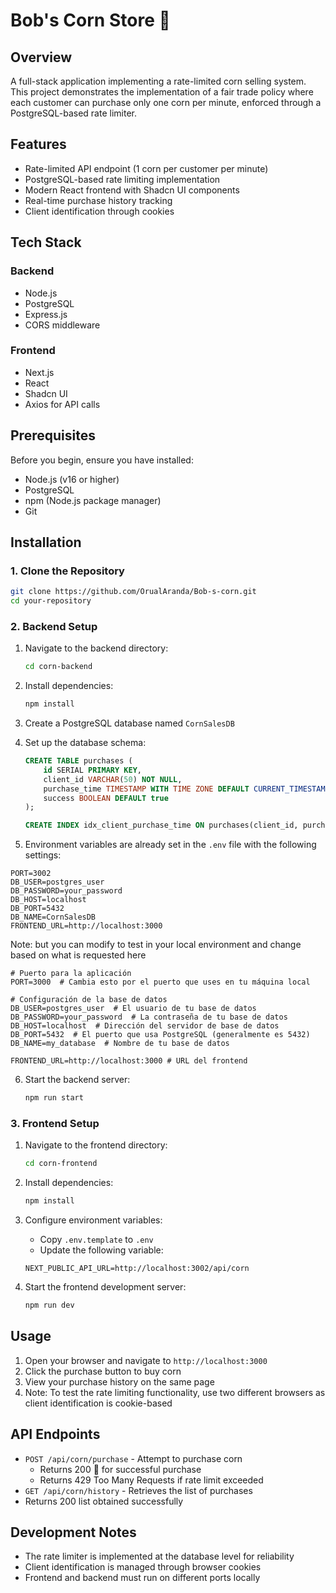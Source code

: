 # Bob's Corn Store 🌽

## Overview

A full-stack application implementing a rate-limited corn selling system. This project demonstrates the implementation of a fair trade policy where each customer can purchase only one corn per minute, enforced through a PostgreSQL-based rate limiter.

## Features

- Rate-limited API endpoint (1 corn per customer per minute)
- PostgreSQL-based rate limiting implementation
- Modern React frontend with Shadcn UI components
- Real-time purchase history tracking
- Client identification through cookies

## Tech Stack

### Backend

- Node.js
- PostgreSQL
- Express.js
- CORS middleware

### Frontend

- Next.js
- React
- Shadcn UI
- Axios for API calls

## Prerequisites

Before you begin, ensure you have installed:

- Node.js (v16 or higher)
- PostgreSQL
- npm (Node.js package manager)
- Git

## Installation

### 1. Clone the Repository

```bash
git clone https://github.com/OrualAranda/Bob-s-corn.git
cd your-repository
```

### 2. Backend Setup

1. Navigate to the backend directory:

   ```bash
   cd corn-backend
   ```

2. Install dependencies:

   ```bash
   npm install
   ```

3. Create a PostgreSQL database named `CornSalesDB`

4. Set up the database schema:

   ```sql
   CREATE TABLE purchases (
       id SERIAL PRIMARY KEY,
       client_id VARCHAR(50) NOT NULL,
       purchase_time TIMESTAMP WITH TIME ZONE DEFAULT CURRENT_TIMESTAMP,
       success BOOLEAN DEFAULT true
   );

   CREATE INDEX idx_client_purchase_time ON purchases(client_id, purchase_time);
   ```

5. Environment variables are already set in the `.env` file with the following settings:
```env
PORT=3002
DB_USER=postgres_user
DB_PASSWORD=your_password
DB_HOST=localhost
DB_PORT=5432
DB_NAME=CornSalesDB
FRONTEND_URL=http://localhost:3000
```

Note: but you can modify to test in your local environment and change based on what is requested here
```
# Puerto para la aplicación
PORT=3000  # Cambia esto por el puerto que uses en tu máquina local

# Configuración de la base de datos
DB_USER=postgres_user  # El usuario de tu base de datos
DB_PASSWORD=your_password  # La contraseña de tu base de datos
DB_HOST=localhost  # Dirección del servidor de base de datos
DB_PORT=5432  # El puerto que usa PostgreSQL (generalmente es 5432)
DB_NAME=my_database  # Nombre de tu base de datos

FRONTEND_URL=http://localhost:3000 # URL del frontend
```

6. Start the backend server:
   ```bash
   npm run start
   ```

### 3. Frontend Setup

1. Navigate to the frontend directory:

   ```bash
   cd corn-frontend
   ```

2. Install dependencies:

   ```bash
   npm install
   ```

3. Configure environment variables:

   - Copy `.env.template` to `.env`
   - Update the following variable:

   ```env
   NEXT_PUBLIC_API_URL=http://localhost:3002/api/corn
   ```

4. Start the frontend development server:
   ```bash
   npm run dev
   ```

## Usage

1. Open your browser and navigate to `http://localhost:3000`
2. Click the purchase button to buy corn
3. View your purchase history on the same page
4. Note: To test the rate limiting functionality, use two different browsers as client identification is cookie-based

## API Endpoints

- `POST /api/corn/purchase` - Attempt to purchase corn
  - Returns 200 🌽 for successful purchase
  - Returns 429 Too Many Requests if rate limit exceeded
- `GET /api/corn/history` - Retrieves the list of purchases
- Returns 200 list obtained successfully

## Development Notes

- The rate limiter is implemented at the database level for reliability
- Client identification is managed through browser cookies
- Frontend and backend must run on different ports locally
